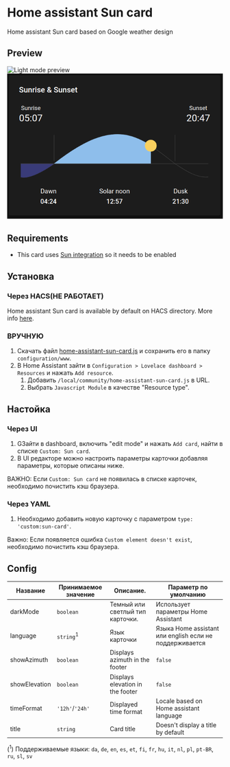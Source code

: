 # Home assistant Sun card
Home assistant Sun card based on Google weather design

## Preview
![Light mode preview](https://user-images.githubusercontent.com/6829526/118412152-54d93900-b690-11eb-8b2b-e87b4cbcca7f.png)
![Dark mode preview](https://github.com/frenzydrive/sun-card/blob/main/preview/dark.png?raw=true)

## Requirements
- This card uses [Sun integration](https://www.home-assistant.io/integrations/sun/) so it needs to be enabled

## Установка
### Через HACS(НЕ РАБОТАЕТ)
Home assistant Sun card is available by default on HACS directory. More info [here](https://hacs.xyz/).

### ВРУЧНУЮ
1. Скачать файл [home-assistant-sun-card.js](https://github.com/frenzydrive/sun-card/releases/tag/v0.1.4) и сохранить его в папку `configuration/www`.
1. В Home Assistant зайти в `Configuration > Lovelace dashboard > Resources` и нажать `Add resource`.
    1. Добавить `/local/community/home-assistant-sun-card.js` в URL.
    1. Выбрать `Javascript Module` в качестве "Resource type".

## Настойка
### Через UI
1. GЗайти в dashboard, включить "edit mode" и нажать `Add card`, найти в списке `Custom: Sun card`.
1. В UI редакторе можно настроить параметры карточки добавляя параметры, которые описаны ниже.

ВАЖНО: Если `Custom: Sun card` не появилась в списке карточек, необходимо почистить кэш браузера.

### Через YAML
1. Необходимо добавить новую карточку с параметром `type: 'custom:sun-card'`.

Важно: Если появляется ошибка `Custom element doesn't exist`, необходимо почистить кэш браузера.

## Config
| Название      | Принимаемое значение | Описание.                            | Параметр по умолчанию                                   |
|---------------|----------------------|--------------------------------------|---------------------------------------------------------|
| darkMode      | `boolean`            | Темный или светлый тип карточки.     | Использует параметры Home Assistant                     |
| language      | `string`<sup>1</sup> | Язык карточки                        | Языка Home assistant или english если не поддерживается |
| showAzimuth   | `boolean`            | Displays azimuth in the footer       | `false`                                                 |
| showElevation | `boolean`            | Displays elevation in the footer     | `false`                                                 |
| timeFormat    | `'12h'`/`'24h'`      | Displayed time format                | Locale based on Home assistant language                 |
| title         | `string`             | Card title                           | Doesn't display a title by default                      |

(<sup>1</sup>) Поддерживаемые языки: `da`, `de`, `en`, `es`, `et`, `fi`, `fr`, `hu`, `it`, `nl`, `pl`, `pt-BR`, `ru`, `sl`, `sv`
